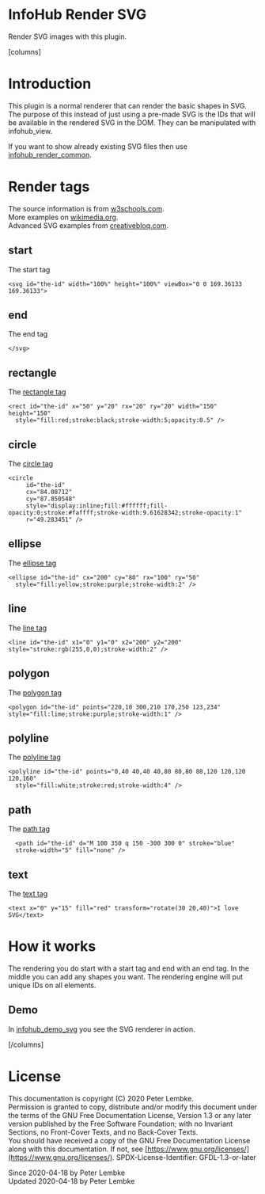 # InfoHub Render SVG

Render SVG images with this plugin.

[columns]

# Introduction

This plugin is a normal renderer that can render the basic shapes in SVG. The purpose of this instead of just using a
pre-made SVG is the IDs that will be available in the rendered SVG in the DOM. They can be manipulated with
infohub_view.

If you want to show already existing SVG files then use [infohub_render_common](plugin,infohub_render_common).

# Render tags

The source information is from [w3schools.com](https://www.w3schools.com/graphics/svg_intro.asp).  
More examples on [wikimedia.org](https://commons.wikimedia.org/wiki/SVG_examples).  
Advanced SVG examples from [creativebloq.com](https://www.creativebloq.com/design/examples-svg-7112785).

## start

The start tag

```
<svg id="the-id" width="100%" height="100%" viewBox="0 0 169.36133 169.36133">
```

## end

The end tag

```
</svg>
```

## rectangle

The [rectangle tag](https://www.w3schools.com/graphics/svg_rect.asp)

```
<rect id="the-id" x="50" y="20" rx="20" ry="20" width="150" height="150"
  style="fill:red;stroke:black;stroke-width:5;opacity:0.5" />
```

## circle

The [circle tag](https://www.w3schools.com/graphics/svg_circle.asp)

```
<circle
     id="the-id"
     cx="84.08712"
     cy="87.850548"
     style="display:inline;fill:#ffffff;fill-opacity:0;stroke:#faffff;stroke-width:9.61628342;stroke-opacity:1"
     r="49.283451" />
```

## ellipse

The [ellipse tag](https://www.w3schools.com/graphics/svg_ellipse.asp)

```
<ellipse id="the-id" cx="200" cy="80" rx="100" ry="50"
  style="fill:yellow;stroke:purple;stroke-width:2" />
```

## line

The [line tag](https://www.w3schools.com/graphics/svg_line.asp)

```
<line id="the-id" x1="0" y1="0" x2="200" y2="200" style="stroke:rgb(255,0,0);stroke-width:2" />
```

## polygon

The [polygon tag](https://www.w3schools.com/graphics/svg_polygon.asp)

```
<polygon id="the-id" points="220,10 300,210 170,250 123,234" style="fill:lime;stroke:purple;stroke-width:1" />
```

## polyline

The [polyline tag](https://www.w3schools.com/graphics/svg_polyline.asp)

```
<polyline id="the-id" points="0,40 40,40 40,80 80,80 80,120 120,120 120,160"
  style="fill:white;stroke:red;stroke-width:4" />
```

## path

The [path tag](https://www.w3schools.com/graphics/svg_path.asp)

```
  <path id="the-id" d="M 100 350 q 150 -300 300 0" stroke="blue"
  stroke-width="5" fill="none" />
```

## text

The [text tag](https://www.w3schools.com/graphics/svg_text.asp)

```
<text x="0" y="15" fill="red" transform="rotate(30 20,40)">I love SVG</text>
```

# How it works

The rendering you do start with a start tag and end with an end tag. In the middle you can add any shapes you want. The
rendering engine will put unique IDs on all elements.

## Demo

In [infohub_demo_svg](plugin,infohub_demo_svg) you see the SVG renderer in action.

[/columns]

# License

This documentation is copyright (C) 2020 Peter Lembke.  
Permission is granted to copy, distribute and/or modify this document under the terms of the GNU Free Documentation
License, Version 1.3 or any later version published by the Free Software Foundation; with no Invariant Sections, no
Front-Cover Texts, and no Back-Cover Texts.  
You should have received a copy of the GNU Free Documentation License along with this documentation. If not,
see [https://www.gnu.org/licenses/](https://www.gnu.org/licenses/). SPDX-License-Identifier: GFDL-1.3-or-later

Since 2020-04-18 by Peter Lembke  
Updated 2020-04-18 by Peter Lembke  
